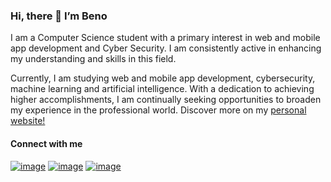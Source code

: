 ### Hi, there 👋 I’m Beno
I am a Computer Science student with a primary interest in web and mobile app development and Cyber Security. I am consistently active in enhancing my understanding and skills in this field.

Currently, I am studying web and mobile app development, cybersecurity, machine learning and artificial intelligence. With a dedication to achieving higher accomplishments, I am continually seeking opportunities to broaden my experience in the professional world. Discover more on my <a href="https://beno-personal-website.vercel.app/">personal website!</a>

#### Connect with me
<a href="https://x.com/iambeno_?t=o9BJnyIRY5u4oMiyUJTOTg&s=08">![image](https://github.com/user-attachments/assets/cdd9c568-d9b8-465d-92cc-424da1f2bec1)</a>
<a href="https://www.instagram.com/benogabriel_27/">![image](https://github.com/user-attachments/assets/e25d7412-0a64-422c-b936-89d4cbf9db83)</a>
<a href="https://www.linkedin.com/in/benony-gabriel-41b82a265?utm_source=share&utm_campaign=share_via&utm_content=profile&utm_medium=android_app">![image](https://github.com/user-attachments/assets/2e61f555-501b-4493-b246-0a718ba00c61)</a>

<!---
gbennnn/gbennnn is a ✨ special ✨ repository because its `README.md` (this file) appears on your GitHub profile.
You can click the Preview link to take a look at your changes.
--->

